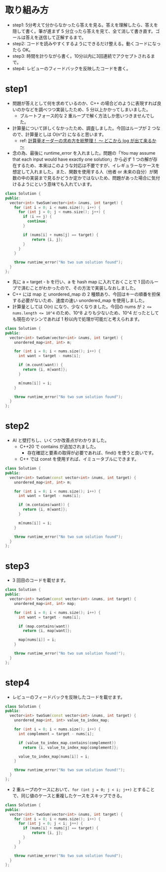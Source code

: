 # 取り組み方

- step1: 5分考えて分からなかったら答えを見る。答えを理解したら、答えを隠して書く。筆が進まず 5 分立ったら答えを見て、全て消して書き直す。ゴールは答えを送信して正解するまで。
- step2: コードを読みやすくするようにできるだけ整える。動くコードになったら OK。
- step3: 時間を計りながら書く。10分以内に3回連続でアクセプトされるまで。
- step4: レビューのフィードバックを反映したコードを書く。

# step1

- 問題が答えとして何を求めているのか、C++ の場合どのように表現すれば良いのかなどを調べつつ実装したため、5 分以上かかってしまいました。
  - ブルートフォース的な 2 重ループで解く方法しか思いつきませんでした。
- 計算量について詳しくなかったため、調査しました。今回はループが 2 つなので、計算量としは O(n^2) になると思います。
  - ref: [計算量オーダーの求め方を総整理！ 〜 どこから log が出て来るか 〜](https://qiita.com/drken/items/872ebc3a2b5caaa4a0d0)
- 念の為、最後に runtime_error を入れました。問題の「You may assume that each input would have exactly one solution」から必ず 1 つの解が存在するため、本来はこのような対応は不要ですが、イレギュラーなケースを想定して入れました。また、関数を使用する人（他者 or 未来の自分）が関数の中の実装まで見るかどうか定かではないため、問題があった場合に気付けるようにという意味でも入れています。

```cpp
class Solution {
public:
  vector<int> twoSum(vector<int> &nums, int target) {
    for (int i = 0; i < nums.size(); i++) {
      for (int j = 0; j < nums.size(); j++) {
        if (i == j) {
          continue;
        }

        if (nums[i] + nums[j] == target) {
            return {i, j};
        }
      }
    }

    throw runtime_error("No two sum solution found");
  }
};
```

- 先に a = target - b を行い、a を hash map に入れておくことで 1 回のループで済むことがわかったので、その方法で実装しなおしました。
- C++ には map と unordered_map の 2 種類あり、今回はキーの順番を担保する必要がないため、速度の速い unordered_map を使用しました。
- 計算量としては O(n) になり、少なくなりました。今回の nums が `2 <= nums.length <= 10^4` のため、10^8 よりも少ないため、10^4 だったとしても現在のマシンであれば 1 秒以内で処理が可能だと考えられます。

```cpp
class Solution {
public:
  vector<int> twoSum(vector<int> &nums, int target) {
    unordered_map<int, int> m;

    for (int i = 0; i < nums.size(); i++) {
      int want = target - nums[i];

      if (m.count(want)) {
        return {i, m[want]};
      }

      m[nums[i]] = i;
    }

    throw runtime_error("No two sum solution found");
  }
};
```

# step2

- AI と壁打ちし、いくつか改善点がわかりました。
  - C++20 で contains が追加されました。
    - 存在確認と要素の取得が必要であれば、find() を使うと良いです。
  - C++ では const を使用すれば、イミュータブルにできます。

```cpp
class Solution {
public:
  vector<int> twoSum(const vector<int> &nums, int target) {
    unordered_map<int, int> m;

    for (int i = 0; i < nums.size(); i++) {
      int want = target - nums[i];

      if (m.contains(want)) {
        return {i, m[want]};
      }

      m[nums[i]] = i;
    }

    throw runtime_error("No two sum solution found");
  }
};
```

# step3

- 3 回目のコードを載せます。

```cpp
class Solution {
public:
  vector<int> twoSum(const vector<int> &nums, int target) {
    unordered_map<int, int> map;

    for (int i = 0; i < nums.size(); i++) {
      int want = target - nums[i];

      if (map.contains(want))
        return {i, map[want]};

      map[nums[i]] = i;
    }

    throw runtime_error("No two sum solution found!");
  }
};
```

# step4

- レビューのフィードバックを反映したコードを載せます。

```cpp
class Solution {
public:
  vector<int> twoSum(const vector<int> &nums, int target) {
    unordered_map<int, int> value_to_index_map;

    for (int i = 0; i < nums.size(); i++) {
      int complement = target - nums[i];

      if (value_to_index_map.contains(complement))
        return {i, value_to_index_map[complement]};

      value_to_index_map[nums[i]] = i;
    }

    throw runtime_error("No two sum solution found!");
  }
};
```

- 2 重ループのケースにおいて、`for (int j = 0; j < i; j++)` とすることで、同じ値のケースと重複したケースをスキップできる。

```cpp
class Solution {
public:
  vector<int> twoSum(vector<int> &nums, int target) {
    for (int i = 0; i < nums.size(); i++) {
      for (int j = 0; j < i; j++) {
        if (nums[i] + nums[j] == target) {
            return {i, j};
        }
      }
    }

    throw runtime_error("No two sum solution found");
  }
};
```

